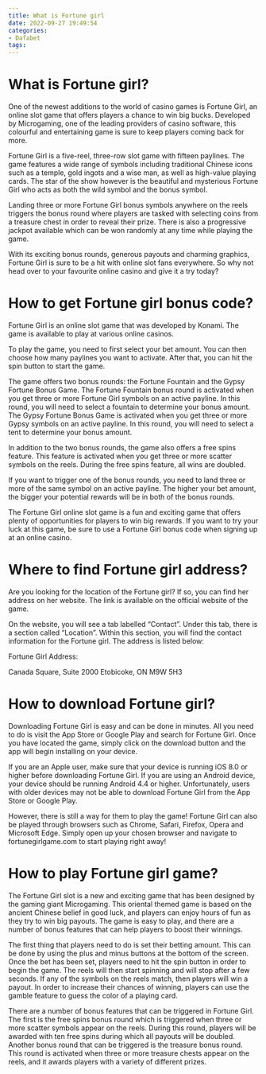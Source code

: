 ```yaml
---
title: What is Fortune girl 
date: 2022-09-27 19:49:54
categories:
- Dafabet
tags:
---
```



#  What is Fortune girl? 

One of the newest additions to the world of casino games is Fortune Girl, an online slot game that offers players a chance to win big bucks. Developed by Microgaming, one of the leading providers of casino software, this colourful and entertaining game is sure to keep players coming back for more.



Fortune Girl is a five-reel, three-row slot game with fifteen paylines. The game features a wide range of symbols including traditional Chinese icons such as a temple, gold ingots and a wise man, as well as high-value playing cards. The star of the show however is the beautiful and mysterious Fortune Girl who acts as both the wild symbol and the bonus symbol.



Landing three or more Fortune Girl bonus symbols anywhere on the reels triggers the bonus round where players are tasked with selecting coins from a treasure chest in order to reveal their prize. There is also a progressive jackpot available which can be won randomly at any time while playing the game.



With its exciting bonus rounds, generous payouts and charming graphics, Fortune Girl is sure to be a hit with online slot fans everywhere. So why not head over to your favourite online casino and give it a try today?

#  How to get Fortune girl bonus code? 

Fortune Girl is an online slot game that was developed by Konami. The game is available to play at various online casinos. 

To play the game, you need to first select your bet amount. You can then choose how many paylines you want to activate. After that, you can hit the spin button to start the game. 

The game offers two bonus rounds: the Fortune Fountain and the Gypsy Fortune Bonus Game. The Fortune Fountain bonus round is activated when you get three or more Fortune Girl symbols on an active payline. In this round, you will need to select a fountain to determine your bonus amount. The Gypsy Fortune Bonus Game is activated when you get three or more Gypsy symbols on an active payline. In this round, you will need to select a tent to determine your bonus amount. 

In addition to the two bonus rounds, the game also offers a free spins feature. This feature is activated when you get three or more scatter symbols on the reels. During the free spins feature, all wins are doubled. 

If you want to trigger one of the bonus rounds, you need to land three or more of the same symbol on an active payline. The higher your bet amount, the bigger your potential rewards will be in both of the bonus rounds. 

The Fortune Girl online slot game is a fun and exciting game that offers plenty of opportunities for players to win big rewards. If you want to try your luck at this game, be sure to use a Fortune Girl bonus code when signing up at an online casino.

#  Where to find Fortune girl address? 

Are you looking for the location of the Fortune girl? If so, you can find her address on her website. The link is available on the official website of the game.

On the website, you will see a tab labelled “Contact”. Under this tab, there is a section called “Location”. Within this section, you will find the contact information for the Fortune girl. The address is listed below:

Fortune Girl Address:

Canada Square, Suite 2000
Etobicoke, ON M9W 5H3

#  How to download Fortune girl? 

Downloading Fortune Girl is easy and can be done in minutes. All you need to do is visit the App Store or Google Play and search for Fortune Girl. Once you have located the game, simply click on the download button and the app will begin installing on your device.

If you are an Apple user, make sure that your device is running iOS 8.0 or higher before downloading Fortune Girl. If you are using an Android device, your device should be running Android 4.4 or higher. Unfortunately, users with older devices may not be able to download Fortune Girl from the App Store or Google Play.

However, there is still a way for them to play the game! Fortune Girl can also be played through browsers such as Chrome, Safari, Firefox, Opera and Microsoft Edge. Simply open up your chosen browser and navigate to fortunegirlgame.com to start playing right away!

#  How to play Fortune girl game?

The Fortune Girl slot is a new and exciting game that has been designed by the gaming giant Microgaming. This oriental themed game is based on the ancient Chinese belief in good luck, and players can enjoy hours of fun as they try to win big payouts. The game is easy to play, and there are a number of bonus features that can help players to boost their winnings.

The first thing that players need to do is set their betting amount. This can be done by using the plus and minus buttons at the bottom of the screen. Once the bet has been set, players need to hit the spin button in order to begin the game. The reels will then start spinning and will stop after a few seconds. If any of the symbols on the reels match, then players will win a payout. In order to increase their chances of winning, players can use the gamble feature to guess the color of a playing card.

There are a number of bonus features that can be triggered in Fortune Girl. The first is the free spins bonus round which is triggered when three or more scatter symbols appear on the reels. During this round, players will be awarded with ten free spins during which all payouts will be doubled. Another bonus round that can be triggered is the treasure bonus round. This round is activated when three or more treasure chests appear on the reels, and it awards players with a variety of different prizes.